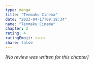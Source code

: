 ```yaml
---
type: manga
title: "Tenmaku Cinema"
date: "2023-04-17T09:18:34"
name: "Tenmaku Cinema"
chapter: 2
rating: 4
ratingEmoji: ⭐️⭐️⭐️⭐️
share: false
---
```


_[No review was written for this chapter]_

